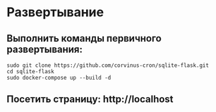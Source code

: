 # Развертывание
## Выполнить команды первичного развертывания:
```shell script
sudo git clone https://github.com/corvinus-cron/sqlite-flask.git
cd sqlite-flask
sudo docker-compose up --build -d
```
## Посетить страницу: http://localhost
